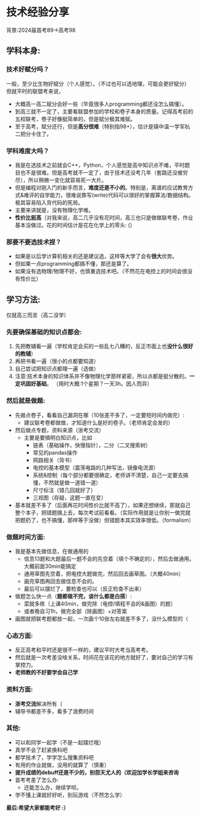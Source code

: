 
# 技术经验分享

背景:2024届首考89->高考98

## 学科本身:
### 技术好赋分吗？

一般，至少比生物好赋分（个人感觉）。（不过也可以选地理，可能会更好赋分） 但就平时的联盟考来说，

* 大概高一高二赋分会好一些（毕竟很多人programming都还没怎么搞懂）。
* 到高三就不一定了，主要看联盟参加的学校和卷子本身的质量。记得高考前的五校联考，卷子好像挺简单的，但是赋分极其难赋。
* 至于高考，赋分还行，但是**高分很难**（特别指98+），估计是镇中温一学军杭二把分卡住了。

### 学科难度大吗？

* 我是在选技术之前就会C++，Python，个人感觉是高中知识点不难，平时题目也不是很难。但是高考就不一定了，由于技术还没考几年（套路还没被穷尽），所以稍微一变化就容易死一大片。
* 但是编程对刚入门的新手而言，**难度还是不小的**。特别是，离谱的应试教育方式&难评的自学能力，很难说靠写(write)代码可以很好的掌握算法/数据结构。极其容易陷入背代码的死局。
* 主要来讲就是，没有物理化学难。
* **性价比挺高**（对我来说，高二几乎没有花时间，高三也只是做做联考卷，作业基本没做过。花的时间估计是花在化学上的零头: (）

### 那要不要选技术捏？

* 如果是以后学计算机相关的还是建议选，这样等大学了会有**很大**优势。
* 但如果一点programming都搞不懂，那还是算了。
* 如果没有选物理/物理不好，也慎重选技术吧。（不然花在电控上的时间会很没有性价比）

## 学习方法:

仅就高三而言（高二没学）

### 先要确保**基础**的知识点都会:

1. 先把教辅看一遍（学校肯定会买的一些乱七八糟的，反正市面上也**没什么很好的教辅**）
2. 再把书看一遍（很小的点都要知道）
3. 自己尝试把知识点都理一遍（选做）
4. 注意:技术本身的知识体系并不像物理化学那样紧密，所以点都是挺分散的。**一定巩固好基础**。
（用时大概:1个星期？一天3h。因人而异）

### 然后就是做题:
* 先做点卷子，看看自己漏洞在哪（10张差不多了，一定要短时间内做完）:
	* 建议联考卷都做做，才知道什么是好的卷子。（老师肯定会发的）
* 然后做点专题，资料来源（浙考交流）
	* 主要是要搞明白知识点，比如
		* 链表（基础操作，快慢指针），二分（二叉搜索树）
		* 常见的pandas操作
		* 网路相关（背书）
		* 电控的基本模型（震荡电路的几种写法，镜像电流源）
		* 系统&控制（每个部分都要很确定，老师讲不清楚，自己一定要去搞懂，不然就是做一道错一道）
		* 尺寸标注（错几回就好了）
		* 三视图（存疑，这题一直在变）
* 基本就差不多了（后面再花时间性价比就不高了），如果还想继续，那就自己整个本子，把错题搞上去，每次考试前看看。（实际作用就是让你别一做完就把题扔了，也不搞懂，那样等于没做）但错题本其实效率很低。（formalism）

### 做题时间方面:
* 我是基本先做信息，在做通用的
	* 信息13题和大题最后一题不会的先空着（填个不确定的），然后去做通用。大概前面30min能搞定
	* 通用草图先空着，把电控大题做完，然后回去画草图。（大概40min）
	* 画完草图再回去做信息不会的。
	* 最后可以摆烂了，要检查也可以（反正检查不出来）
* 做题怎么快一点（**题都做不完，谈什么都是白搭**）:
	* 菜就多练（上课40min，做完除（电控/填程不会的&画图）的题）
	* 或者晚自习1h，做完全部（除画图）+对答案
* 画图就把联考题都放一起，一次画个10张左右就差不多了，没什么模型的（

### 心态方面:
* 反正高考和平时还是很不一样的，建议平时大考当高考考。
* 然后就是一次考差没啥关系，时间花在该花的地方就好了，要对自己的学习有掌控力。
* **老师教的不好要学会自己学**

### 资料方面:
* **浙考交流**解决所有（
* 辅导书都差不多，看多了浪费时间

### 其他:
* 可以和同学一起学（不是一起摆烂哦）
* 真学不会了赶紧换科吧
* 都学技术了，学学怎么搜集资料吧
* 有用的作业就做，没用的就算了（慎重）
* **提升成绩的debuff还是不少的，别怨天尤人的（欢迎加学长学姐来咨询**
* 首考考差了怎么办:
	* 还能怎么办，继续学呗。
* 学不懂上课就好好听，别玩游戏（不然怎么学）

**最后:希望大家都能考好 :）**